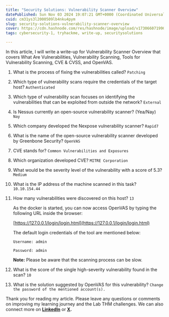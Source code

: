 ```yaml
---
title: "Security Solutions: Vulnerability Scanner Overview"
datePublished: Sun Nov 03 2024 19:07:21 GMT+0000 (Coordinated Universal Time)
cuid: cm31ys3l2000509lb4nku4pym
slug: security-solutions-vulnerability-scanner-overview
cover: https://cdn.hashnode.com/res/hashnode/image/upload/v1730660719909/60a6280a-fc7f-41d6-8acb-b4e351abf603.png
tags: cybersecurity-1, tryhackme, write-up, securitysolutions

---
```


In this article, I will write a write-up for Vulnerability Scanner Overview that covers What Are Vulnerabilities, Vulnerability Scanning, Tools for Vulnerability Scanning, CVE & CVSS, and OpenVAS.

1. What is the process of fixing the vulnerabilities called? `Patching`
    
2. Which type of vulnerability scans require the credentials of the target host? `Authenticated`
    
3. Which type of vulnerability scan focuses on identifying the vulnerabilities that can be exploited from outside the network? `External`
    
4. Is Nessus currently an open-source vulnerability scanner? (Yea/Nay) `Nay`
    
5. Which company developed the Nexpose vulnerability scanner? `Rapid7`
    
6. What is the name of the open-source vulnerability scanner developed by Greenbone Security? `OpenVAS`
    
7. CVE stands for? `Common Vulnerabilities and Exposures`
    
8. Which organization developed CVE? `MITRE Corporation`
    
9. What would be the severity level of the vulnerability with a score of 5.3? `Medium`
    
10. What is the IP address of the machine scanned in this task? `10.10.154.44`
    
11. How many vulnerabilities were discovered on this host? `13`
    
    As the docker is started, you can now access OpenVAS by typing the following URL inside the browser:
    
    [https://127.0.0.1/login/login.html](https://127.0.0.1/login/login.html)
    
    The default login credentials of the tool are mentioned below:
    
    `Username: admin`
    
    `Password: admin`
    
    **Note:** Please be aware that the scanning process can be slow.
    
12. What is the score of the single high-severity vulnerability found in the scan? `10`
    
13. What is the solution suggested by OpenVAS for this vulnerability? `Change the password of the mentioned account(s).`
    

Thank you for reading my article. Please leave any questions or comments on improving my learning journey and the Lab THM challenges. We can also connect more on [**LinkedIn**](https://www.linkedin.com/in/sharon-jebitok) or [**X**](https://x.com/SharonJebitok)**.**